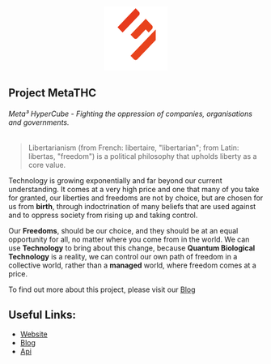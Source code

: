 <p align="center" width="100%">
    <img width="25%" src="/profile/imgs/logo.png"> 
</p>

## Project MetaTHC
###### Meta³ HyperCube - Fighting the oppression of companies, organisations and governments.

> Libertarianism (from French: libertaire, "libertarian"; from Latin: libertas, "freedom") is a political philosophy that upholds liberty as a core value.

<p>Technology is growing exponentially and far beyond our current understanding. It comes at a very high price and one that many of you take for granted, our
liberties and freedoms are not by choice, but are chosen for us from <strong>birth</strong>, through indoctrination of many beliefs that are used against and
to oppress society from rising up and taking control.</p>
<p>Our <strong>Freedoms</strong>, should be our choice, and they should be at an equal opportunity for all, no matter where you come from in the world. We can
use <strong>Technology</strong> to bring about this change, because <strong>Quantum Biological Technology</strong> is a reality, we can control our own path 
of freedom in a collective world, rather than a <strong>managed</strong> world, where freedom comes at a price.</p>
<p>To find out more about this project, please visit our <a href="https://blog.metacubic.org/hp">Blog</a></p>

## Useful Links:  
<ul>
<li><a href="https://metacubic.org">Website</a></li>
<li><a href="https://blog.metacubic.org/hp">Blog</a></li>
<li><a href="https://api.metacubic.org">Api</a></li>
</ul>
<!--

**Here are some ideas to get you started:**

🙋‍♀️ A short introduction - what is your organization all about?
🌈 Contribution guidelines - how can the community get involved?
👩‍💻 Useful resources - where can the community find your docs? Is there anything else the community should know?
🍿 Fun facts - what does your team eat for breakfast?
🧙 Remember, you can do mighty things with the power of [Markdown](https://docs.github.com/github/writing-on-github/getting-started-with-writing-and-formatting-on-github/basic-writing-and-formatting-syntax)
-->

